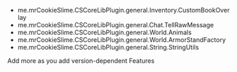 * me.mrCookieSlime.CSCoreLibPlugin.general.Inventory.CustomBookOverlay
* me.mrCookieSlime.CSCoreLibPlugin.general.Chat.TellRawMessage
* me.mrCookieSlime.CSCoreLibPlugin.general.World.Animals
* me.mrCookieSlime.CSCoreLibPlugin.general.World.ArmorStandFactory
* me.mrCookieSlime.CSCoreLibPlugin.general.String.StringUtils

Add more as you add version-dependent Features